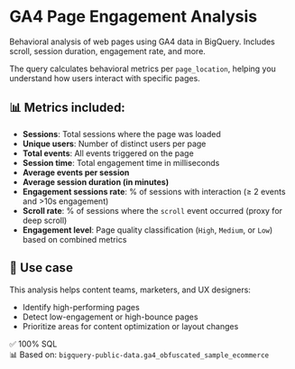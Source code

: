 # GA4 Page Engagement Analysis

Behavioral analysis of web pages using GA4 data in BigQuery. Includes scroll, session duration, engagement rate, and more.

The query calculates behavioral metrics per `page_location`, helping you understand how users interact with specific pages.

## 📊 Metrics included:

- **Sessions**: Total sessions where the page was loaded
- **Unique users**: Number of distinct users per page
- **Total events**: All events triggered on the page
- **Session time**: Total engagement time in milliseconds
- **Average events per session**
- **Average session duration (in minutes)**
- **Engagement sessions rate**: % of sessions with interaction (≥ 2 events and >10s engagement)
- **Scroll rate**: % of sessions where the `scroll` event occurred (proxy for deep scroll)
- **Engagement level**: Page quality classification (`High`, `Medium`, or `Low`) based on combined metrics

## 🧠 Use case

This analysis helps content teams, marketers, and UX designers:

- Identify high-performing pages
- Detect low-engagement or high-bounce pages
- Prioritize areas for content optimization or layout changes

✅ 100% SQL  
📊 Based on: `bigquery-public-data.ga4_obfuscated_sample_ecommerce`
